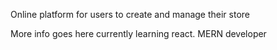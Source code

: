 Online platform for users to create and manage their store

More info goes here
currently learning react. MERN developer